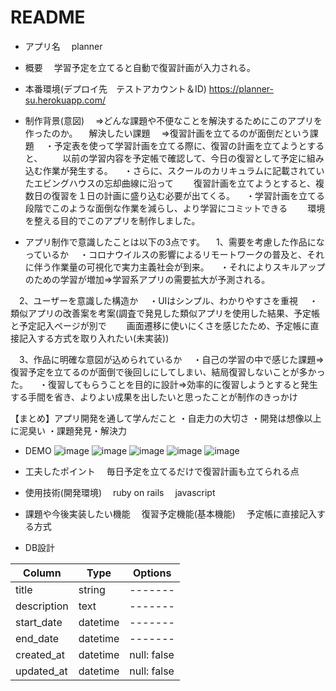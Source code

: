 # README
* アプリ名
　planner
* 概要
　学習予定を立てると自動で復習計画が入力される。

* 本番環境(デプロイ先　テストアカウント＆ID)
  https://planner-su.herokuapp.com/
* 制作背景(意図)
　⇒どんな課題や不便なことを解決するためにこのアプリを作ったのか。
　解決したい課題
　⇒復習計画を立てるのが面倒だという課題
　・予定表を使って学習計画を立てる際に、復習の計画を立てようとすると、
　　以前の学習内容を予定帳で確認して、今日の復習として予定に組み込む作業が発生する。
　・さらに、スクールのカリキュラムに記載されていたエビングハウスの忘却曲線に沿って
　　復習計画を立てようとすると、複数日の復習を１日の計画に盛り込む必要が出てくる。
　・学習計画を立てる段階でこのような面倒な作業を減らし、より学習にコミットできる
　　環境を整える目的でこのアプリを制作しました。

* アプリ制作で意識したことは以下の3点です。
　1、需要を考慮した作品になっているか
　・コロナウイルスの影響によるリモートワークの普及と、それに伴う作業量の可視化で実力主義社会が到来。
　・それによりスキルアップのための学習が増加⇒学習系アプリの需要拡大が予測される。

　2、ユーザーを意識した構造か
　・UIはシンプル、わかりやすさを重視
　・類似アプリの改善案を考案(調査で発見した類似アプリを使用した結果、予定帳と予定記入ページが別で
　　画面遷移に使いにくさを感じたため、予定帳に直接記入する方式を取り入れたい(未実装))

　3、作品に明確な意図が込められているか
　・自己の学習の中で感じた課題⇒復習予定を立てるのが面倒で後回しにしてしまい、結局復習しないことが多かった。
　・復習してもらうことを目的に設計⇒効率的に復習しようとすると発生する手間を省き、よりよい成果を出したいと思ったことが制作のきっかけ

  【まとめ】アプリ開発を通して学んだこと
 ・自走力の大切さ
 ・開発は想像以上に泥臭い
 ・課題発見・解決力

* DEMO
![image](https://user-images.githubusercontent.com/61076624/83946819-1b783680-a84e-11ea-8c30-4339039b421c.png)
![image](https://user-images.githubusercontent.com/61076624/83946856-64c88600-a84e-11ea-8f14-c28bec098746.png)
![image](https://user-images.githubusercontent.com/61076624/83946866-701bb180-a84e-11ea-94d5-bb25dfbdf51b.png)
![image](https://user-images.githubusercontent.com/61076624/83946875-79a51980-a84e-11ea-89bd-2249146dc6e1.png)
![image](https://user-images.githubusercontent.com/61076624/83946881-7dd13700-a84e-11ea-9f99-7ecdc92d13a8.png)

* 工夫したポイント
　毎日予定を立てるだけで復習計画も立てられる点

* 使用技術(開発環境)
　ruby on rails
　javascript

* 課題や今後実装したい機能
　復習予定機能(基本機能)
　予定帳に直接記入する方式

* DB設計

|Column|Type|Options|
|----|----|-------|
|title|string|-------|
|description|text|-------|
|start_date|datetime|-------|
|end_date|datetime|-------|
|created_at|datetime|null: false|
|updated_at|datetime|null: false|
